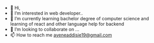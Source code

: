 - 👋 Hi, 
- 👀 I’m interested in web developer..
- 🌱 I’m currently learning bachelor degree of computer science and learning of react and other language help for backend 
- 💞️ I’m looking to collaborate on ...
- 📫 How to reach me ayeneaddisie19@gmail.com

<!---
Yenatu/Yenatu is a ✨ special ✨ repository because its `README.md` (this file) appears on your GitHub profile.
You can click the Preview link to take a look at your changes.
--->
